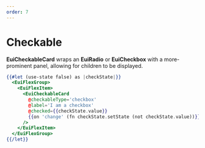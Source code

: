```yaml
---
order: 7
---
```


# Checkable

<EuiText>
<p><strong>EuiCheckableCard</strong> wraps an <strong>EuiRadio</strong> or <strong>EuiCheckbox</strong> with a more-prominent panel, allowing for children to be displayed.</p>
</EuiText>

```hbs template
{{#let (use-state false) as |checkState|}}
  <EuiFlexGroup>
    <EuiFlexItem>
      <EuiCheckableCard
        @checkableType='checkbox'
        @label='I am a checkbox'
        @checked={{checkState.value}}
        {{on 'change' (fn checkState.setState (not checkState.value))}}
      />
    </EuiFlexItem>
  </EuiFlexGroup>
{{/let}}
```
